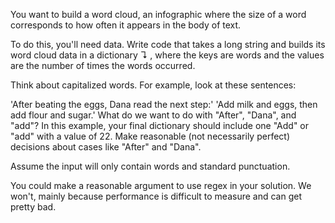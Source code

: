 You want to build a word cloud, an infographic where the size of a word corresponds to how often it appears in the body of text.

To do this, you'll need data. Write code that takes a long string and builds its word cloud data in a dictionary ↴ , where the keys are words and the values are the number of times the words occurred.

Think about capitalized words. For example, look at these sentences:

  'After beating the eggs, Dana read the next step:'
'Add milk and eggs, then add flour and sugar.'
What do we want to do with "After", "Dana", and "add"? In this example, your final dictionary should include one "Add" or "add" with a value of 22. Make reasonable (not necessarily perfect) decisions about cases like "After" and "Dana".

Assume the input will only contain words and standard punctuation.

You could make a reasonable argument to use regex in your solution. We won't, mainly because performance is difficult to measure and can get pretty bad.